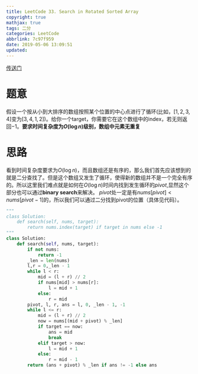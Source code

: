 ```yaml
---
title: LeetCode 33. Search in Rotated Sorted Array
copyright: true
mathjax: true
tags: 二分
categories: LeetCode
abbrlink: 7c97f959
date: 2019-05-06 13:09:51
updated:
---
```

[传送门](https://leetcode.com/problems/search-in-rotated-sorted-array/)
# 题意
假设一个按从小到大排序的数组按照某个位置的中心点进行了循环(比如，$[1,2,3,4]$变为$[3,4,1,2]$)。给你一个target，你需要它在这个数组中的index，若无则返回$-1$。**要求时间复杂度为$O(\log n)$级别，数组中元素无重复**
<!--more-->
# 思路
看到时间复杂度要求为$O(\log n)$，而且数组还是有序的，那么我们首先应该想到的就是二分查找了。但是这个数组又发生了循环，使得新的数组并不是一个完全有序的。所以这里我们难点就是如何在$O(\log n)$时间内找到发生循环的$pivot$,显然这个部分也可以通过**binary search**来解决。
$pivot$处一定是有$nums[pivot] < nums[pivot-1]$的，所以我们可以通过二分找到pivot的位置（具体见代码）。
```python
"""
class Solution:
    def search(self, nums, target):
        return nums.index(target) if target in nums else -1
"""
class Solution:
    def search(self, nums, target):
        if not nums:
            return -1
        _len = len(nums)
        l,r = 0,_len - 1
        while l < r:
            mid = (l + r) // 2
            if nums[mid] > nums[r]:
                l = mid + 1
            else:
                r = mid
        pivot, l, r, ans = l, 0, _len - 1, -1
        while l <= r:
            mid = (l + r) // 2
            now = nums[(mid + pivot) % _len]
            if target == now:
                ans = mid
                break
            elif target > now:
                l = mid + 1
            else:
                r = mid - 1
        return (ans + pivot) % _len if ans != -1 else ans

```

